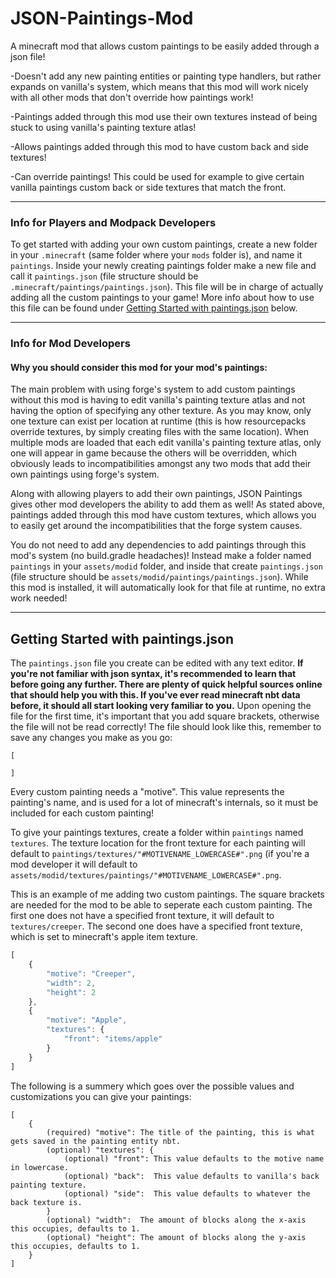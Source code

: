 # JSON-Paintings-Mod
A minecraft mod that allows custom paintings to be easily added through a json file!

-Doesn't add any new painting entities or painting type handlers, but rather expands on vanilla's system, which means that this mod will work nicely with all other mods that don't override how paintings work!

-Paintings added through this mod use their own textures instead of being stuck to using vanilla's painting texture atlas!

-Allows paintings added through this mod to have custom back and side textures!

-Can override paintings! This could be used for example to give certain vanilla paintings custom back or side textures that match the front.

---

### Info for Players and Modpack Developers
To get started with adding your own custom paintings, create a new folder in your `.minecraft` (same folder where your `mods` folder is), and name it `paintings`.
Inside your newly creating paintings folder make a new file and call it `paintings.json` (file structure should be `.minecraft/paintings/paintings.json`). This file will be in charge of actually adding all the custom paintings to your game! More info about how to use this file can be found under [Getting Started with paintings.json](https://github.com/jbredwards/JSON-Paintings-Mod#getting-started-with-paintingsjson) below.

---

### Info for Mod Developers
#### Why you should consider this mod for your mod's paintings:
The main problem with using forge's system to add custom paintings without this mod is having to edit vanilla's painting texture atlas and not having the option of specifying any other texture. As you may know, only one texture can exist per location at runtime (this is how resourcepacks override textures, by simply creating files with the same location). When multiple mods are loaded that each edit vanilla's painting texture atlas, only one will appear in game because the others will be overridden, which obviously leads to incompatibilities amongst any two mods that add their own paintings using forge's system.

Along with allowing players to add their own paintings, JSON Paintings gives other mod developers the ability to add them as well! As stated above, paintings added through this mod have custom textures, which allows you to easily get around the incompatibilities that the forge system causes.

You do not need to add any dependencies to add paintings through this mod's system (no build.gradle headaches)! Instead make a folder named `paintings` in your `assets/modid` folder, and inside that create `paintings.json` (file structure should be `assets/modid/paintings/paintings.json`). While this mod is installed, it will automatically look for that file at runtime, no extra work needed!

---

## Getting Started with paintings.json
The `paintings.json` file you create can be edited with any text editor. **If you're not familiar with json syntax, it's recommended to learn that before going any further. There are plenty of quick helpful sources online that should help you with this. If you've ever read minecraft nbt data before, it should all start looking very familiar to you.** Upon opening the file for the first time, it's important that you add square brackets, otherwise the file will not be read correctly! The file should look like this, remember to save any changes you make as you go:
```
[

]
```
Every custom painting needs a "motive". This value represents the painting's name, and is used for a lot of minecraft's internals, so it must be included for each custom painting!

To give your paintings textures, create a folder within `paintings` named `textures`. The texture location for the front texture for each painting will default to `paintings/textures/"#MOTIVENAME_LOWERCASE#".png` (if you're a mod developer it will default to `assets/modid/textures/paintings/"#MOTIVENAME_LOWERCASE#".png`.

This is an example of me adding two custom paintings. The square brackets are needed for the mod to be able to seperate each custom painting.
The first one does not have a specified front texture, it will default to `textures/creeper`. The second one does have a specified front texture, which is set to minecraft's apple item texture.
```js
[
    {
        "motive": "Creeper",
        "width": 2,
        "height": 2
    },
    {
        "motive": "Apple",
        "textures": {
            "front": "items/apple"
        }
    }
]
```
The following is a summery which goes over the possible values and customizations you can give your paintings:
```
[
    {
        (required) "motive": The title of the painting, this is what gets saved in the painting entity nbt.
        (optional) "textures": {
            (optional) "front": This value defaults to the motive name in lowercase.
            (optional) "back":  This value defaults to vanilla's back painting texture.
            (optional) "side":  This value defaults to whatever the back texture is.
        }
        (optional) "width":  The amount of blocks along the x-axis this occupies, defaults to 1.
        (optional) "height": The amount of blocks along the y-axis this occupies, defaults to 1.
    }
]
```
